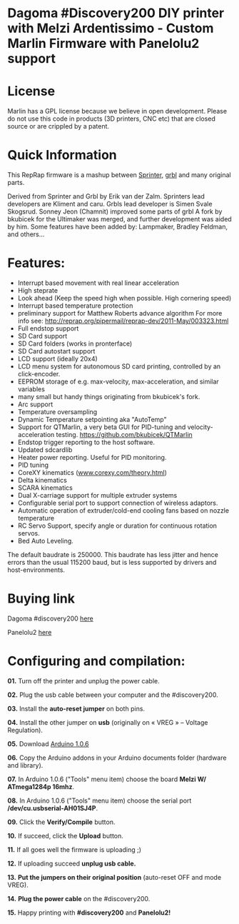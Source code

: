 Dagoma #Discovery200 DIY printer with Melzi Ardentissimo - Custom Marlin Firmware with Panelolu2 support
===================



License
===================

Marlin has a GPL license because we believe in open development.
Please do not use this code in products (3D printers, CNC etc) that are closed source or are crippled by a patent.


Quick Information
===================
This RepRap firmware is a mashup between <a href="https://github.com/kliment/Sprinter">Sprinter</a>, <a href="https://github.com/simen/grbl/tree">grbl</a> and many original parts.

Derived from Sprinter and Grbl by Erik van der Zalm.
Sprinters lead developers are Kliment and caru.
Grbls lead developer is Simen Svale Skogsrud. Sonney Jeon (Chamnit) improved some parts of grbl
A fork by bkubicek for the Ultimaker was merged, and further development was aided by him.
Some features have been added by:
Lampmaker, Bradley Feldman, and others...


Features:
=========

*   Interrupt based movement with real linear acceleration
*   High steprate
*   Look ahead (Keep the speed high when possible. High cornering speed)
*   Interrupt based temperature protection
*   preliminary support for Matthew Roberts advance algorithm
    For more info see: http://reprap.org/pipermail/reprap-dev/2011-May/003323.html
*   Full endstop support
*   SD Card support
*   SD Card folders (works in pronterface)
*   SD Card autostart support
*   LCD support (ideally 20x4)
*   LCD menu system for autonomous SD card printing, controlled by an click-encoder.
*   EEPROM storage of e.g. max-velocity, max-acceleration, and similar variables
*   many small but handy things originating from bkubicek's fork.
*   Arc support
*   Temperature oversampling
*   Dynamic Temperature setpointing aka "AutoTemp"
*   Support for QTMarlin, a very beta GUI for PID-tuning and velocity-acceleration testing. https://github.com/bkubicek/QTMarlin
*   Endstop trigger reporting to the host software.
*   Updated sdcardlib
*   Heater power reporting. Useful for PID monitoring.
*   PID tuning
*   CoreXY kinematics (www.corexy.com/theory.html)
*   Delta kinematics
*   SCARA kinematics
*   Dual X-carriage support for multiple extruder systems
*   Configurable serial port to support connection of wireless adaptors.
*   Automatic operation of extruder/cold-end cooling fans based on nozzle temperature
*   RC Servo Support, specify angle or duration for continuous rotation servos.
*   Bed Auto Leveling.

The default baudrate is 250000. This baudrate has less jitter and hence errors than the usual 115200 baud, but is less supported by drivers and host-environments.

Buying link
===================
Dagoma #discovery200 [here](http://www.dagoma.fr/shop/)

Panelolu2 [here](http://www.think3dprint3d.com/Panelolu2)

Configuring and compilation:
============================

**01.** Turn off the printer and unplug the power cable.

**02.** Plug the usb cable between your computer and the #discovery200.

**03.** Install the **auto-reset jumper** on both pins.

**04.** Install the other jumper on **usb** (originally on  « VREG » – Voltage Regulation).

**05.** Download [Arduino 1.0.6](https://www.arduino.cc/en/Main/OldSoftwareReleases)

**06.** Copy the Arduino addons in your Arduino documents folder (hardware and library).

**07.** In Arduino 1.0.6 ("Tools" menu item) choose the board **Melzi W/ ATmega1284p 16mhz**.

**08.** In Arduino 1.0.6 ("Tools" menu item) choose the serial port **/dev/cu.usbserial-AH01SJ4P**.

**09.** Click the **Verify/Compile** button.

**10.** If succeed, click the **Upload** button.

**11.** If all goes well the firmware is uploading ;)

**12.** If uploading succeed **unplug usb cable.**

**13.** **Put the jumpers on their original position** (auto-reset OFF and mode VREG).

**14.** **Plug the power cable** on the #discovery200.
**15.** Happy printing with **#discovery200** and **Panelolu2!**

